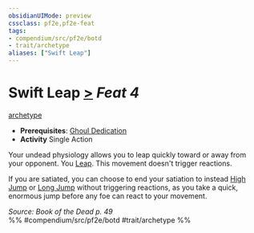 ```yaml
---
obsidianUIMode: preview
cssclass: pf2e,pf2e-feat
tags:
- compendium/src/pf2e/botd
- trait/archetype
aliases: ["Swift Leap"]
---
```

# Swift Leap  [>](/rules/core-rulebook/chapter-9-playing-the-game.md#Actions "Single Action") *Feat 4*  
[archetype](/rules/traits/archetype.md)  

- **Prerequisites**: [Ghoul Dedication](/compendium/feats/ghoul-dedication-botd.md)
- **Activity** Single Action

Your undead physiology allows you to leap quickly toward or away from your opponent. You [Leap](/rules/actions/leap.md). This movement doesn't trigger reactions.

If you are satiated, you can choose to end your satiation to instead [High Jump](/rules/actions/high-jump.md) or [Long Jump](/rules/actions/long-jump.md) without triggering reactions, as you take a quick, enormous jump before any foe can react to your movement.

*Source: Book of the Dead p. 49*  
%% #compendium/src/pf2e/botd #trait/archetype %%